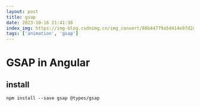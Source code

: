 ```yaml
---
layout: post
title: gsap
date: 2023-10-16 21:41:38
index_img: https://img-blog.csdnimg.cn/img_convert/88b44779a5d414e97d2db98e54d83c1e.png
tags: ['animation', 'gsap']
---
```


# GSAP in Angular

## install

```shell
npm install --save gsap @types/gsap
```
